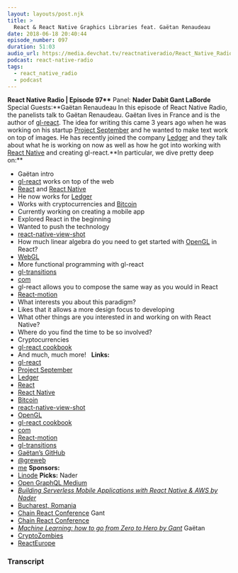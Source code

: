 ```yaml
---
layout: layouts/post.njk
title: >
  React & React Native Graphics Libraries feat. Gaëtan Renaudeau
date: 2018-06-18 20:40:44
episode_number: 097
duration: 51:03
audio_url: https://media.devchat.tv/reactnativeradio/React_Native_Radio_Episode_97.mp3
podcast: react-native-radio
tags:
  - react_native_radio
  - podcast
---
```


**React Native Radio | Episode 97\*\*** Panel: **Nader Dabit Gant LaBorde** Special Guests:**Gaëtan Renaudeau In this episode of React Native Radio, the panelists talk to Gaëtan Renaudeau. Gaëtan lives in France and is the author of [gl-react](https://github.com/gre/gl-react). The idea for writing this came 3 years ago when he was working on his startup [Project September](https://www.instagram.com/projectseptember/?hl=en) and he wanted to make text work on top of images. He has recently joined the company [Ledger](https://www.ledgerwallet.com/) and they talk about what he is working on now as well as how he got into working with [React Native](https://facebook.github.io/react-native/) and creating gl-react.**In particular, we dive pretty deep on:\*\*

- Gaëtan intro
- [gl-react](https://github.com/gre/gl-react) works on top of the web
- [React](https://reactjs.org/) and [React Native](https://facebook.github.io/react-native/)
- He now works for [Ledger](Ledger)
- Works with cryptocurrencies and [Bitcoin](https://bitcoin.org/en/)
- Currently working on creating a mobile app
- Explored React in the beginning
- Wanted to push the technology
- [react-native-view-shot](https://github.com/gre/react-native-view-shot)
- How much linear algebra do you need to get started with [OpenGL](https://www.opengl.org/) in React?
- [WebGL](https://get.webgl.org/)
- More functional programming with gl-react
- [gl-transitions](https://gl-transitions.com/)
- [com](http://glslsandbox.com/)
- gl-react allows you to compose the same way as you would in React
- [React-motion](https://github.com/chenglou/react-motion)
- What interests you about this paradigm?
- Likes that it allows a more design focus to developing
- What other things are you interested in and working on with React Native?
- Where do you find the time to be so involved?
- Cryptocurrencies
- [gl-react cookbook](https://gl-react-cookbook.surge.sh/)
- And much, much more!
  &nbsp; **Links:**
- [gl-react](https://github.com/gre/gl-react)
- [Project September](https://www.instagram.com/projectseptember/?hl=en)
- [Ledger](https://www.ledgerwallet.com/)
- [React](https://reactjs.org/)
- [React Native](https://facebook.github.io/react-native/)
- [Bitcoin](https://bitcoin.org/en/)
- [react-native-view-shot](https://github.com/gre/react-native-view-shot)
- [OpenGL](https://www.opengl.org/)
- [gl-react cookbook](https://gl-react-cookbook.surge.sh/)
- [com](http://glslsandbox.com/)
- [React-motion](https://github.com/chenglou/react-motion)
- [gl-transitions](https://gl-transitions.com/)
- [Gaëtan’s GitHub](https://github.com/gre)
- [@greweb](https://twitter.com/greweb)
- [me](http://greweb.me/)
  **Sponsors:**
- [Linode](https://promo.linode.com/reactnativeradio/)
  **Picks:** Nader
- [Open GraphQL Medium](https://medium.com/open-graphql)
- _[Building Serverless Mobile Applications with React Native & AWS by Nader](https://medium.com/react-native-training/building-serverless-mobile-applications-with-react-native-aws-740ecf719fce)_
- [Bucharest, Romania](http://romaniatourism.com/Bucharest.html)
- [Chain React Conference](https://infinite.red/ChainReactConf)
  Gant
- [Chain React Conference](https://infinite.red/ChainReactConf)
- _[Machine Learning: how to go from Zero to Hero by Gant](https://medium.freecodecamp.org/machine-learning-how-to-go-from-zero-to-hero-40e26f8aa6da)_
  Gaëtan
- [CryptoZombies](https://cryptozombies.io/)
- [ReactEurope](https://www.react-europe.org/)

### Transcript
